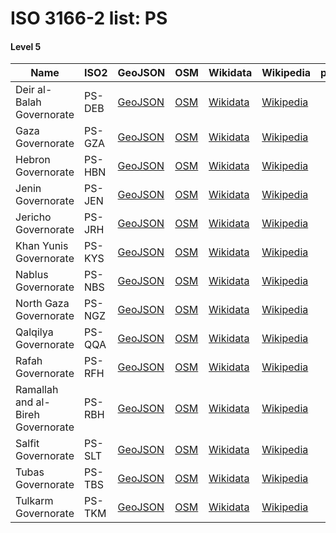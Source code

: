 # ISO 3166-2 list: PS


#### Level 5
Name | ISO2 | GeoJSON | OSM | Wikidata | Wikipedia | population 
--- | --- | --- | --- | --- | --- | --: 
Deir al-Balah Governorate | PS-DEB | [GeoJSON](../../geojson/high/iso2/PS/PS-DEB.geojson) | [OSM](https://www.openstreetmap.org/relation/4731198) | [Wikidata](https://www.wikidata.org/wiki/Q592249) | [Wikipedia](http://en.wikipedia.org/wiki/en%3ADeir%20al-Balah%20Governorate) | 208,716
Gaza Governorate | PS-GZA | [GeoJSON](../../geojson/high/iso2/PS/PS-GZA.geojson) | [OSM](https://www.openstreetmap.org/relation/3935814) | [Wikidata](https://www.wikidata.org/wiki/Q762573) | [Wikipedia](http://en.wikipedia.org/wiki/ar%3A%D9%85%D8%AD%D8%A7%D9%81%D8%B8%D8%A9%20%D8%BA%D8%B2%D8%A9) | 524,001
Hebron Governorate | PS-HBN | [GeoJSON](../../geojson/high/iso2/PS/PS-HBN.geojson) | [OSM](https://www.openstreetmap.org/relation/4733519) | [Wikidata](https://www.wikidata.org/wiki/Q264180) | [Wikipedia](http://en.wikipedia.org/wiki/en%3AHebron%20Governorate) | 711,223
Jenin Governorate | PS-JEN | [GeoJSON](../../geojson/high/iso2/PS/PS-JEN.geojson) | [OSM](https://www.openstreetmap.org/relation/4733520) | [Wikidata](https://www.wikidata.org/wiki/Q519311) | [Wikipedia](http://en.wikipedia.org/wiki/en%3AJenin%20Governorate) | 256,619
Jericho Governorate | PS-JRH | [GeoJSON](../../geojson/high/iso2/PS/PS-JRH.geojson) | [OSM](https://www.openstreetmap.org/relation/4733521) | [Wikidata](https://www.wikidata.org/wiki/Q658527) | [Wikipedia](http://en.wikipedia.org/wiki/en%3AJericho%20Governorate) | 42,320
Khan Yunis Governorate | PS-KYS | [GeoJSON](../../geojson/high/iso2/PS/PS-KYS.geojson) | [OSM](https://www.openstreetmap.org/relation/4731199) | [Wikidata](https://www.wikidata.org/wiki/Q948026) | [Wikipedia](http://en.wikipedia.org/wiki/ar%3A%D9%85%D8%AD%D8%A7%D9%81%D8%B8%D8%A9%20%D8%AE%D8%A7%D9%86%20%D9%8A%D9%88%D9%86%D8%B3) | 
Nablus Governorate | PS-NBS | [GeoJSON](../../geojson/high/iso2/PS/PS-NBS.geojson) | [OSM](https://www.openstreetmap.org/relation/4733523) | [Wikidata](https://www.wikidata.org/wiki/Q1074138) | [Wikipedia](http://en.wikipedia.org/wiki/en%3ANablus%20Governorate) | 320,830
North Gaza Governorate | PS-NGZ | [GeoJSON](../../geojson/high/iso2/PS/PS-NGZ.geojson) | [OSM](https://www.openstreetmap.org/relation/4731200) | [Wikidata](https://www.wikidata.org/wiki/Q181636) | [Wikipedia](http://en.wikipedia.org/wiki/ar%3A%D8%B4%D9%85%D8%A7%D9%84%20%D8%BA%D8%B2%D8%A9%20%28%D9%85%D8%AD%D8%A7%D9%81%D8%B8%D8%A9%29) | 270,246
Qalqilya Governorate | PS-QQA | [GeoJSON](../../geojson/high/iso2/PS/PS-QQA.geojson) | [OSM](https://www.openstreetmap.org/relation/4733524) | [Wikidata](https://www.wikidata.org/wiki/Q1074443) | [Wikipedia](http://en.wikipedia.org/wiki/en%3AQalqilya%20Governorate) | 91,217
Rafah Governorate | PS-RFH | [GeoJSON](../../geojson/high/iso2/PS/PS-RFH.geojson) | [OSM](https://www.openstreetmap.org/relation/4731201) | [Wikidata](https://www.wikidata.org/wiki/Q1074341) | [Wikipedia](http://en.wikipedia.org/wiki/ar%3A%D9%85%D8%AD%D8%A7%D9%81%D8%B8%D8%A9%20%D8%B1%D9%81%D8%AD) | 173,372
Ramallah and al-Bireh Governorate | PS-RBH | [GeoJSON](../../geojson/high/iso2/PS/PS-RBH.geojson) | [OSM](https://www.openstreetmap.org/relation/4733525) | [Wikidata](https://www.wikidata.org/wiki/Q1093166) | [Wikipedia](http://en.wikipedia.org/wiki/en%3ARamallah%20and%20al-Bireh%20Governorate) | 290,401
Salfit Governorate | PS-SLT | [GeoJSON](../../geojson/high/iso2/PS/PS-SLT.geojson) | [OSM](https://www.openstreetmap.org/relation/4733526) | [Wikidata](https://www.wikidata.org/wiki/Q926530) | [Wikipedia](http://en.wikipedia.org/wiki/en%3ASalfit%20Governorate) | 75,444
Tubas Governorate | PS-TBS | [GeoJSON](../../geojson/high/iso2/PS/PS-TBS.geojson) | [OSM](https://www.openstreetmap.org/relation/4733527) | [Wikidata](https://www.wikidata.org/wiki/Q948228) | [Wikipedia](http://en.wikipedia.org/wiki/en%3ATubas%20Governorate) | 50,261
Tulkarm Governorate | PS-TKM | [GeoJSON](../../geojson/high/iso2/PS/PS-TKM.geojson) | [OSM](https://www.openstreetmap.org/relation/4733528) | [Wikidata](https://www.wikidata.org/wiki/Q1093157) | [Wikipedia](http://en.wikipedia.org/wiki/en%3ATulkarm%20governorate) | 157,988
